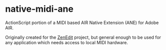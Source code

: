 # native-midi-ane

ActionScript portion of a MIDI based AIR Native Extension (ANE) for Adobe AIR.

Originally created for the [ZenEdit](https://zendrumstudio.com) project, but general enough to be used for any application which needs access to local MIDI hardware.
